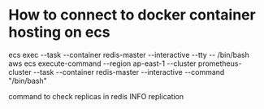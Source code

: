 # How to connect to docker container hosting on ecs

ecs exec --task <task id> --container redis-master --interactive --tty -- /bin/bash
aws ecs execute-command --region ap-east-1 --cluster prometheus-cluster --task <task id full> --container redis-master --interactive --command "/bin/bash"

command to check replicas in redis
INFO replication
